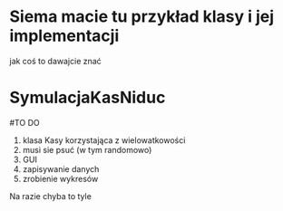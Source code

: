 # Siema macie tu przykład klasy i jej implementacji  
jak coś to dawajcie znać

# SymulacjaKasNiduc

#TO DO

1. klasa Kasy korzystająca z wielowatkowości
2. musi sie psuć (w tym randomowo)
3. GUI
4. zapisywanie danych
1. zrobienie wykresów

Na razie chyba to tyle